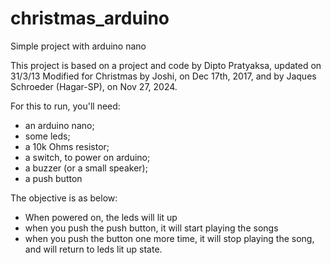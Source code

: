 # christmas_arduino
Simple project with arduino nano

This project is based on a project and code by Dipto Pratyaksa, updated on 31/3/13
Modified for Christmas by Joshi, on Dec 17th, 2017, and by Jaques Schroeder (Hagar-SP), on Nov 27, 2024.

For this to run, you'll need:
- an arduino nano;
- some leds;
- a 10k Ohms resistor;
- a switch, to power on arduino;
- a buzzer (or a small speaker);
- a push button

The objective is as below:
- When powered on, the leds will lit up
- when you push the push button, it will start playing the songs
- when you push the button one more time, it will stop playing the song, and will return to leds lit up state.

